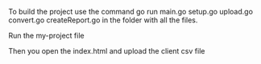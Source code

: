 To build the project use the command go run main.go setup.go upload.go convert.go createReport.go in the folder with all the files.

Run the my-project file

Then you open the index.html and upload the client csv file

